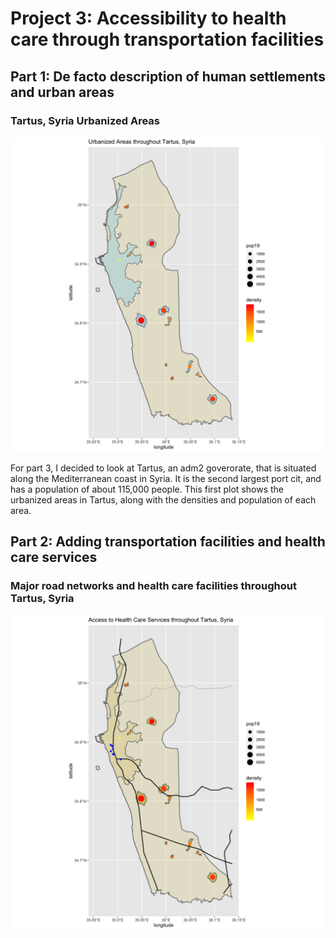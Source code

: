 # Project 3: Accessibility to health care through transportation facilities

## Part 1: De facto description of human settlements and urban areas
### Tartus, Syria Urbanized Areas
![](Tartus2.png)

For part 3, I decided to look at Tartus, an adm2 goverorate, that is situated along the Mediterranean coast in Syria. It is the second largest port cit, and has a population of about 115,000 people. This first plot shows the urbanized areas in Tartus, along with the densities and population of each area. 


## Part 2: Adding transportation facilities and health care services
### Major road networks and health care facilities throughout Tartus, Syria
![](Tartus_hcf_and_roads.png)


